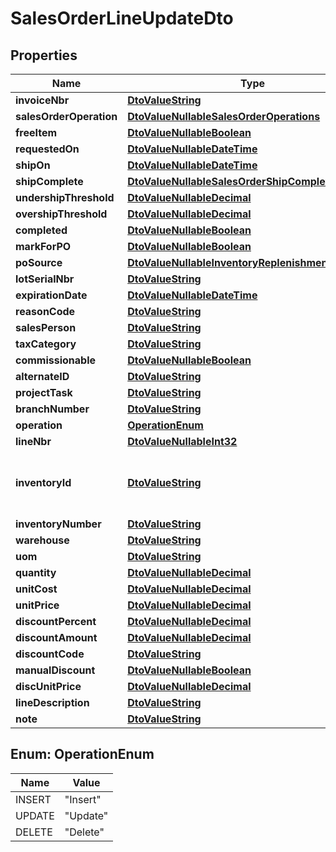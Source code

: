 
# SalesOrderLineUpdateDto

## Properties
Name | Type | Description | Notes
------------ | ------------- | ------------- | -------------
**invoiceNbr** | [**DtoValueString**](DtoValueString.md) |  |  [optional]
**salesOrderOperation** | [**DtoValueNullableSalesOrderOperations**](DtoValueNullableSalesOrderOperations.md) |  |  [optional]
**freeItem** | [**DtoValueNullableBoolean**](DtoValueNullableBoolean.md) |  |  [optional]
**requestedOn** | [**DtoValueNullableDateTime**](DtoValueNullableDateTime.md) |  |  [optional]
**shipOn** | [**DtoValueNullableDateTime**](DtoValueNullableDateTime.md) |  |  [optional]
**shipComplete** | [**DtoValueNullableSalesOrderShipCompleteStatuses**](DtoValueNullableSalesOrderShipCompleteStatuses.md) |  |  [optional]
**undershipThreshold** | [**DtoValueNullableDecimal**](DtoValueNullableDecimal.md) |  |  [optional]
**overshipThreshold** | [**DtoValueNullableDecimal**](DtoValueNullableDecimal.md) |  |  [optional]
**completed** | [**DtoValueNullableBoolean**](DtoValueNullableBoolean.md) |  |  [optional]
**markForPO** | [**DtoValueNullableBoolean**](DtoValueNullableBoolean.md) |  |  [optional]
**poSource** | [**DtoValueNullableInventoryReplenishmentSources**](DtoValueNullableInventoryReplenishmentSources.md) |  |  [optional]
**lotSerialNbr** | [**DtoValueString**](DtoValueString.md) |  |  [optional]
**expirationDate** | [**DtoValueNullableDateTime**](DtoValueNullableDateTime.md) |  |  [optional]
**reasonCode** | [**DtoValueString**](DtoValueString.md) |  |  [optional]
**salesPerson** | [**DtoValueString**](DtoValueString.md) |  |  [optional]
**taxCategory** | [**DtoValueString**](DtoValueString.md) |  |  [optional]
**commissionable** | [**DtoValueNullableBoolean**](DtoValueNullableBoolean.md) |  |  [optional]
**alternateID** | [**DtoValueString**](DtoValueString.md) |  |  [optional]
**projectTask** | [**DtoValueString**](DtoValueString.md) |  |  [optional]
**branchNumber** | [**DtoValueString**](DtoValueString.md) |  |  [optional]
**operation** | [**OperationEnum**](#OperationEnum) |  |  [optional]
**lineNbr** | [**DtoValueNullableInt32**](DtoValueNullableInt32.md) |  |  [optional]
**inventoryId** | [**DtoValueString**](DtoValueString.md) | InventoryId is deprecated, please use InventoryNumber instead. |  [optional]
**inventoryNumber** | [**DtoValueString**](DtoValueString.md) | Mandatory field | 
**warehouse** | [**DtoValueString**](DtoValueString.md) |  |  [optional]
**uom** | [**DtoValueString**](DtoValueString.md) |  |  [optional]
**quantity** | [**DtoValueNullableDecimal**](DtoValueNullableDecimal.md) |  |  [optional]
**unitCost** | [**DtoValueNullableDecimal**](DtoValueNullableDecimal.md) |  |  [optional]
**unitPrice** | [**DtoValueNullableDecimal**](DtoValueNullableDecimal.md) |  |  [optional]
**discountPercent** | [**DtoValueNullableDecimal**](DtoValueNullableDecimal.md) |  |  [optional]
**discountAmount** | [**DtoValueNullableDecimal**](DtoValueNullableDecimal.md) |  |  [optional]
**discountCode** | [**DtoValueString**](DtoValueString.md) |  |  [optional]
**manualDiscount** | [**DtoValueNullableBoolean**](DtoValueNullableBoolean.md) |  |  [optional]
**discUnitPrice** | [**DtoValueNullableDecimal**](DtoValueNullableDecimal.md) |  |  [optional]
**lineDescription** | [**DtoValueString**](DtoValueString.md) |  |  [optional]
**note** | [**DtoValueString**](DtoValueString.md) |  |  [optional]


<a name="OperationEnum"></a>
## Enum: OperationEnum
Name | Value
---- | -----
INSERT | &quot;Insert&quot;
UPDATE | &quot;Update&quot;
DELETE | &quot;Delete&quot;



